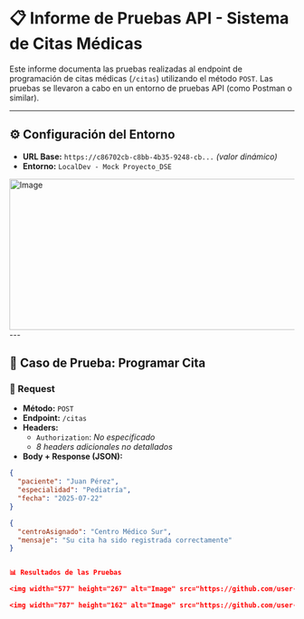 # 📋 Informe de Pruebas API - Sistema de Citas Médicas

Este informe documenta las pruebas realizadas al endpoint de programación de citas médicas (`/citas`) utilizando el método `POST`. Las pruebas se llevaron a cabo en un entorno de pruebas API (como Postman o similar).

---

## ⚙️ Configuración del Entorno

- **URL Base:** `https://c86702cb-c8bb-4b35-9248-cb...` *(valor dinámico)*
- **Entorno:** `LocalDev - Mock Proyecto_DSE`
<img width="577" height="267" alt="Image" src="https://github.com/user-attachments/assets/b85cd1c5-faae-434a-8b13-a03a22b81007" />
---

## 🧪 Caso de Prueba: Programar Cita

### 🔹 Request

- **Método:** `POST`  
- **Endpoint:** `/citas`  
- **Headers:**
  - `Authorization`: *No especificado*
  - *8 headers adicionales no detallados*
- **Body + Response (JSON):**

```json
{
  "paciente": "Juan Pérez",
  "especialidad": "Pediatría",
  "fecha": "2025-07-22"
}

{
  "centroAsignado": "Centro Médico Sur",
  "mensaje": "Su cita ha sido registrada correctamente"
}


📊 Resultados de las Pruebas

<img width="577" height="267" alt="Image" src="https://github.com/user-attachments/assets/b85cd1c5-faae-434a-8b13-a03a22b81007" />

<img width="787" height="162" alt="Image" src="https://github.com/user-attachments/assets/6d504828-8005-41e8-8a11-da6e83acc8f7" />

